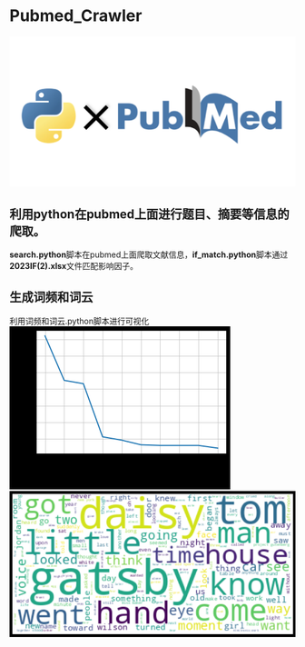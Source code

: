 # Pubmed_Crawler
![](https://raw.githubusercontent.com/yu323101/picgo/main/20240413165751.png)
## 利用python在pubmed上面进行题目、摘要等信息的爬取。
**search.python**脚本在pubmed上面爬取文献信息，**if_match.python**脚本通过**2023IF(2).xlsx**文件匹配影响因子。
## 生成词频和词云
利用词频和词云.python脚本进行可视化
![](https://raw.githubusercontent.com/yu323101/picgo/main/20240413170147.png)
![](https://raw.githubusercontent.com/yu323101/picgo/main/20240413170228.png)
